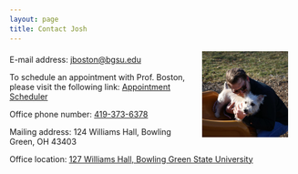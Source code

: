 ```yaml
---
layout: page
title: Contact Josh
---
```


<p><img align="right" style="padding: 0 15px; width: 30%; height: 30%" src="/img/dog.jpg" alt="Josh with his dog, Lucie"></p>
<p style="margin-top: 20px;"> </p>
<p>E-mail address: <a href="mailto:jboston@bgsu.edu" target="_blank">jboston@bgsu.edu</a> </p>

<p>To schedule an appointment with Prof. Boston, please visit the following link: <a href="https://calendly.com/jboston_bgsu/meet-with-prof-boston" target="_blank">Appointment Scheduler</a> </p>

<p>Office phone number: <a href="tel:419-372-6378" target="_blank">419-373-6378</a> </p>

<p>Mailing address:
124 Williams Hall, Bowling Green, OH 43403</p>


<p>Office location: 
<a href="https://www.google.com/maps/place/Williams+Hall,+Bowling+Green,+OH+43403" target="_blank">127 Williams Hall, Bowling Green State University</a> </p>
